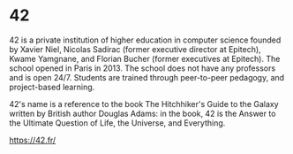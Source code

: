 # 42
42 is a private institution of higher education in computer science founded by Xavier Niel, Nicolas Sadirac (former executive director at Epitech), Kwame Yamgnane, and Florian Bucher (former executives at Epitech). The school opened in Paris in 2013. The school does not have any professors and is open 24/7. Students are trained through peer-to-peer pedagogy, and project-based learning.

42's name is a reference to the book The Hitchhiker's Guide to the Galaxy written by British author Douglas Adams: in the book, 42 is the Answer to the Ultimate Question of Life, the Universe, and Everything.

https://42.fr/
